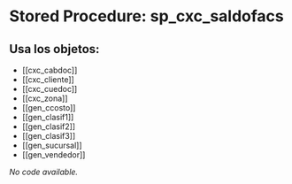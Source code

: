 # Stored Procedure: sp_cxc_saldofacs

## Usa los objetos:
- [[cxc_cabdoc]]
- [[cxc_cliente]]
- [[cxc_cuedoc]]
- [[cxc_zona]]
- [[gen_ccosto]]
- [[gen_clasif1]]
- [[gen_clasif2]]
- [[gen_clasif3]]
- [[gen_sucursal]]
- [[gen_vendedor]]

*No code available.*
